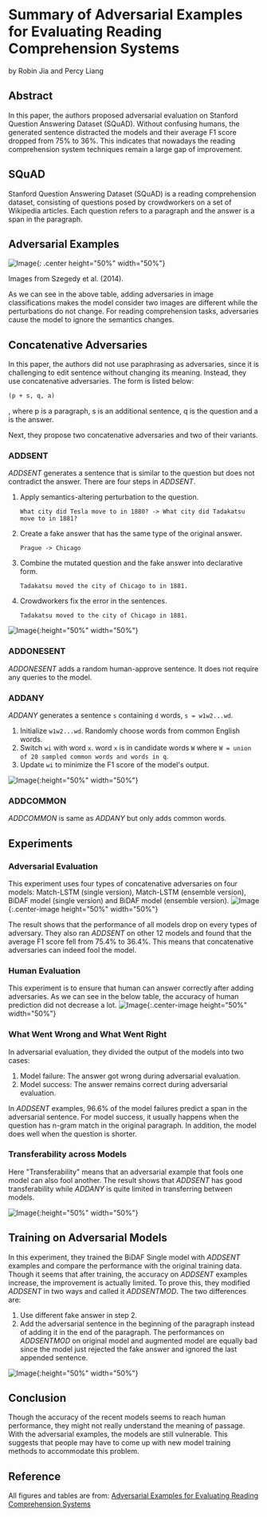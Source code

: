 # Summary of Adversarial Examples for Evaluating Reading Comprehension Systems
 by Robin Jia and Percy Liang

## Abstract
In this paper, the authors proposed adversarial evaluation on Stanford Question Answering Dataset (SQuAD). Without confusing humans, the generated sentence distracted the models and their average F1 score dropped from 75% to 36%. This indicates that nowadays
the reading comprehension system techniques remain a large gap of improvement.

## SQuAD
Stanford Question Answering Dataset (SQuAD) is a reading comprehension dataset, consisting of questions posed by crowdworkers on a set of Wikipedia articles. Each question refers to a paragraph and the answer is a span in the paragraph.

## Adversarial Examples
![Image](/examples.png){: .center height="50%" width="50%"}

Images from Szegedy et al. (2014).

As we can see in the above table, adding adversaries in image classifications makes the model consider two images are different while the perturbations do not change. For reading comprehension tasks, adversaries cause the model to ignore the semantics changes. 

## Concatenative Adversaries
In this paper, the authors did not use paraphrasing as adversaries, since it is challenging to edit sentence without changing its meaning. Instead, they use concatenative adversaries. The form is listed below:
```markdown
(p + s, q, a)
```
, where p is a paragraph, s is an additional sentence, q is the question and a is the answer.

Next, they propose two concatenative adversaries and two of their variants. 

### ADDSENT
*ADDSENT* generates a sentence that is similar to the question but does not contradict the answer. There are four steps in *ADDSENT*.
1.  Apply semantics-altering perturbation to the question.
    ```
    What city did Tesla move to in 1880? -> What city did Tadakatsu move to in 1881?
    ```
2.  Create a fake answer that has the same type of the original answer.
    ```
    Prague -> Chicago
    ```
3.  Combine the mutated question and the fake answer into declarative form.
    ```
    Tadakatsu moved the city of Chicago to in 1881.
    ```
4.  Crowdworkers fix the error in the sentences.
    ```
    Tadakatsu moved to the city of Chicago in 1881.
    ```

![Image](/AddSent.png){:height="50%" width="50%"}

    
### ADDONESENT
*ADDONESENT* adds a random human-approve sentence. It does not require any queries to the model. 

### ADDANY
*ADDANY* generates a sentence `s` containing `d` words, `s = w1w2...wd`.
1. Initialize `w1w2...wd`. Randomly choose words from common English words. 
2. Switch `wi` with word `x`. word `x` is in candidate words `W` where `W = union of 20 sampled common words and words in q`.
3. Update `wi` to minimize the F1 score of the model's output.

![Image](/AddAny.png){:height="50%" width="50%"}

### ADDCOMMON
*ADDCOMMON* is same as *ADDANY* but only adds common words.


## Experiments
### Adversarial Evaluation
This experiment uses four types of concatenative adversaries on four models: Match-LSTM (single version), Match-LSTM (ensemble version), BiDAF model (single version) and BiDAF model (ensemble version).
![Image](/Adversarial.png){:.center-image height="50%" width="50%"}


The result shows that the performance of all models drop on every types of adversary. They also ran *ADDSENT* on other 12 models and found that the average F1 score fell from 75.4% to 36.4%. This means that concatenative adversaries can indeed fool the model. 

### Human Evaluation
This experiment is to ensure that human can answer correctly after adding adversaries. As we can see in the below table, the accuracy of human prediction did not decrease a lot. 
![Image](/Human.png){:.center-image height="50%" width="50%"}


### What Went Wrong and What Went Right
In adversarial evaluation, they divided the output of the models into two cases:  
1. Model failure: The answer got wrong during adversarial evaluation.
2. Model success: The answer remains correct during adversarial evaluation.

In *ADDSENT* examples, 96.6% of the model failures predict a span in the adversarial sentence. For model success, it usually happens when the question has n-gram match in the original paragraph. In addition, the model does well when the question is shorter. 

### Transferability across Models
Here "Transferability" means that an adversarial example that fools one model can also fool another. The result shows that *ADDSENT* has good transferability while *ADDANY* is quite limited in transferring between models. 

![Image](/Transferability.png){:height="50%" width="50%"}


## Training on Adversarial Models
In this experiment, they trained the BiDAF Single model with *ADDSENT* examples and compare the performance with the original training data. Though it seems that after training, the accuracy on *ADDSENT* examples increase, the improvement is actually limited. To prove this, they modified *ADDSENT* in two ways and called it *ADDSENTMOD*. The two differences are:
1. Use different fake answer in step 2. 
2. Add the adversarial sentence in the beginning of the paragraph instead of adding it in the end of the paragraph.
The performances on *ADDSENTMOD* on original model and augmented model are equally bad since the model just rejected the fake answer and ignored the last appended sentence.

![Image](/Training_on_Adversarial_Examples.png){:height="50%" width="50%"}

## Conclusion
Though the accuracy of the recent models seems to reach human performance, they might not really understand the meaning of passage. With the adversarial examples, the models are still vulnerable. This suggests that people may have to come up with new model training methods to accommodate this problem.

## Reference
All figures and tables are from:
[Adversarial Examples for Evaluating Reading Comprehension Systems](http://aclweb.org/anthology/D17-1214) 

